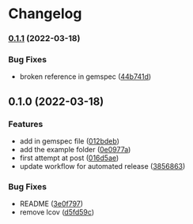 # Changelog

### [0.1.1](https://www.github.com/okeeffed/rspec-github-actions/compare/v0.1.0...v0.1.1) (2022-03-18)


### Bug Fixes

* broken reference in gemspec ([44b741d](https://www.github.com/okeeffed/rspec-github-actions/commit/44b741d8eb9674d37292042b0ac47dc702894b8f))

## 0.1.0 (2022-03-18)


### Features

* add in gemspec file ([012bdeb](https://www.github.com/okeeffed/rspec-github-actions/commit/012bdeb7d844705b3afc339c71cf0593fde64aad))
* add the example folder ([0e0977a](https://www.github.com/okeeffed/rspec-github-actions/commit/0e0977aa408bc2a1bce635bba98127400e6eda83))
* first attempt at post ([016d5ae](https://www.github.com/okeeffed/rspec-github-actions/commit/016d5ae7359d7b08731684a5abbcd415ce586194))
* update workflow for automated release ([3856863](https://www.github.com/okeeffed/rspec-github-actions/commit/3856863b4959901e66b9f7180bd047ee8d63655f))


### Bug Fixes

* README ([3e0f797](https://www.github.com/okeeffed/rspec-github-actions/commit/3e0f797b953bece738d680e28007b94282f1f69b))
* remove lcov ([d5fd59c](https://www.github.com/okeeffed/rspec-github-actions/commit/d5fd59c239ea41337f42ded1557ff699293a55a7))
